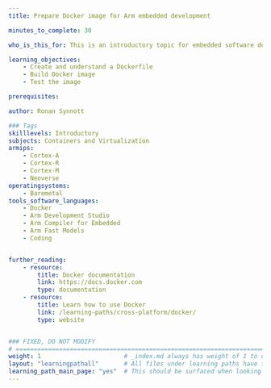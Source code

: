 ```yaml
---
title: Prepare Docker image for Arm embedded development

minutes_to_complete: 30   

who_is_this_for: This is an introductory topic for embedded software developers new to Docker.

learning_objectives: 
    - Create and understand a Dockerfile
    - Build Docker image
    - Test the image

prerequisites:

author: Ronan Synnott

### Tags
skilllevels: Introductory
subjects: Containers and Virtualization
armips:
    - Cortex-A
    - Cortex-R
    - Cortex-M
    - Neoverse
operatingsystems:
    - Baremetal
tools_software_languages:
    - Docker
    - Arm Development Studio
    - Arm Compiler for Embedded
    - Arm Fast Models
    - Coding


further_reading:
    - resource:
        title: Docker documentation
        link: https://docs.docker.com
        type: documentation
    - resource:
        title: Learn how to use Docker
        link: /learning-paths/cross-platform/docker/
        type: website


### FIXED, DO NOT MODIFY
# ================================================================================
weight: 1                       # _index.md always has weight of 1 to order correctly
layout: "learningpathall"       # All files under learning paths have this same wrapper
learning_path_main_page: "yes"  # This should be surfaced when looking for related content. Only set for _index.md of learning path content.
---
```

